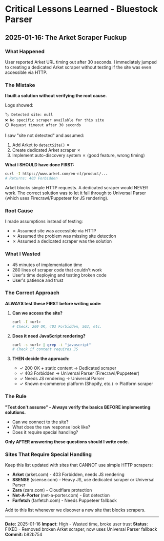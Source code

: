 # Critical Lessons Learned - Bluestock Parser

## 2025-01-16: The Arket Scraper Fuckup

### What Happened
User reported Arket URL timing out after 30 seconds. I immediately jumped to creating a dedicated Arket scraper without testing if the site was even accessible via HTTP.

### The Mistake
**I built a solution without verifying the root cause.**

Logs showed:
```
🏷️ Detected site: null
❌ No specific scraper available for this site
⏱️ Request timeout after 30 seconds
```

I saw "site not detected" and assumed:
1. Add Arket to `detectSite()` ✗
2. Create dedicated Arket scraper ✗
3. Implement auto-discovery system ✗ (good feature, wrong timing)

**What I SHOULD have done FIRST:**
```bash
curl -I https://www.arket.com/en-nl/product/...
# Returns: 403 Forbidden
```

Arket blocks simple HTTP requests. A dedicated scraper would NEVER work. The correct solution was to let it fall through to Universal Parser (which uses Firecrawl/Puppeteer for JS rendering).

### Root Cause
I made assumptions instead of testing:
- ✗ Assumed site was accessible via HTTP
- ✗ Assumed the problem was missing site detection
- ✗ Assumed a dedicated scraper was the solution

### What I Wasted
- 45 minutes of implementation time
- 280 lines of scraper code that couldn't work
- User's time deploying and testing broken code
- User's patience and trust

### The Correct Approach

**ALWAYS test these FIRST before writing code:**

1. **Can we access the site?**
   ```bash
   curl -I <url>
   # Check: 200 OK, 403 Forbidden, 503, etc.
   ```

2. **Does it need JavaScript rendering?**
   ```bash
   curl -s <url> | grep -i "javascript"
   # Check if content requires JS
   ```

3. **THEN decide the approach:**
   - ✓ 200 OK + static content → Dedicated scraper
   - ✓ 403 Forbidden → Universal Parser (Firecrawl/Puppeteer)
   - ✓ Needs JS rendering → Universal Parser
   - ✓ Known e-commerce platform (Shopify, etc.) → Platform scraper

### The Rule

**"Test don't assume" - Always verify the basics BEFORE implementing solutions.**

- Can we connect to the site?
- What does the raw response look like?
- Does it require special handling?

**Only AFTER answering these questions should I write code.**

### Sites That Require Special Handling

Keep this list updated with sites that CANNOT use simple HTTP scrapers:

- **Arket** (arket.com) - 403 Forbidden, needs JS rendering
- **SSENSE** (ssense.com) - Heavy JS, use dedicated scraper or Universal Parser
- **Zara** (zara.com) - Cloudflare protection
- **Net-A-Porter** (net-a-porter.com) - Bot detection
- **Farfetch** (farfetch.com) - Needs Puppeteer fallback

Add to this list whenever we discover a new site that blocks scrapers.

---

**Date:** 2025-01-16
**Impact:** High - Wasted time, broke user trust
**Status:** FIXED - Removed broken Arket scraper, now uses Universal Parser fallback
**Commit:** b82b754
